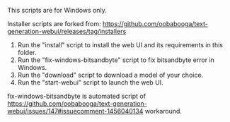 This scripts are for Windows only.

Installer scripts are forked from: https://github.com/oobabooga/text-generation-webui/releases/tag/installers

1. Run the "install" script to install the web UI and its requirements in this folder.
2. Run the "fix-windows-bitsandbyte" script to fix bitsandbyte error in Windows.
3. Run the "download" script to download a model of your choice.
4. Run the "start-webui" script to launch the web UI.

fix-windows-bitsandbyte is automated script of https://github.com/oobabooga/text-generation-webui/issues/147#issuecomment-1456040134 workaround.
